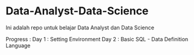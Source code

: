 # Data-Analyst-Data-Science
Ini adalah repo untuk belajar Data Analyst dan Data Science

Progress :
Day 1 : Setting Environment
Day 2 : Basic SQL - Data Definition Language
